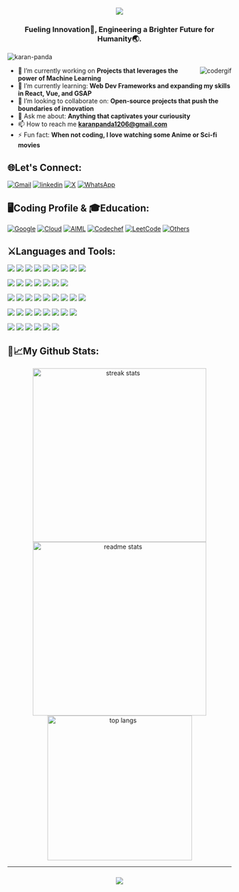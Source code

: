 <h1 align="center">
    <img src="https://readme-typing-svg.herokuapp.com/?font=Righteous&size=35&color=F7A810&center=true&vCenter=true&width=500&height=70&duration=4000&lines=Hi+There!+👋;+I'm+Karan+Panda!⚡;" />
</h1>

<h3 align="center"> Fueling Innovation🚀, Engineering a Brighter Future for Humanity🌏.</h3>

<p align="left">
  <img src="https://komarev.com/ghpvc/?username=karan-panda&label=Profile%20views&color=0e75b6&style=flat" alt="karan-panda" />
</p>

<img align="right" src="https://github.com/karan-panda/karan-panda/assets/108183567/1ede6edb-41ba-49a5-94a2-43c16a11985c" alt="codergif">

- 🔭 I’m currently working on **Projects that leverages the power of Machine Learning**
- 🌱 I’m currently learning: **Web Dev Frameworks and expanding my skills in React, Vue, and GSAP**
- 🤝 I’m looking to collaborate on: **Open-source projects that push the boundaries of innovation**
- 💬 Ask me about: **Anything that captivates your curiousity**
- 📫 How to reach me **karanpanda1206@gmail.com**
- ⚡ Fun fact: **When not coding, I love watching some Anime or Sci-fi movies**


## 🌐Let's Connect:
[![Gmail](https://img.shields.io/badge/gmail-EA4335?style=for-the-badge&logo=gmail&logoColor=white)](mailto:karanpanda1206@gmail.com)
[![linkedin](https://img.shields.io/badge/LinkedIn-0077B5?style=for-the-badge&logo=linkedin&logoColor=white)](https://www.linkedin.com/in/karanpanda/)
[![X](https://img.shields.io/badge/X_(Twitter)-1DA1F2?style=for-the-badge&logo=twitter&logoColor=white)](https://twitter.com/KaranPanda_)
[![WhatsApp](https://img.shields.io/badge/WhatsApp-25D366?style=for-the-badge&logo=whatsapp&logoColor=white)](https://api.whatsapp.com/send?phone=7715067060)

## 🖥️Coding Profile & 🎓Education:
[![Google](https://img.shields.io/badge/-Google_UX-0056D2?style=for-the-badge&logo=Google&logoColor=white)](https://www.coursera.org/account/accomplishments/professional-cert/PFYCSN3BBJBV)
[![Cloud](https://img.shields.io/badge/Google_Cloud-4285F4?style=for-the-badge&logo=google-cloud&logoColor=white)](https://www.cloudskillsboost.google/public_profiles/24775c97-1411-4b07-9a06-f2bb1443642e)
[![AIML](https://img.shields.io/badge/Machine_Learning-412991?style=for-the-badge&logo=openai&logoColor=white)](https://www.coursera.org/account/accomplishments/specialization/8B8SRFTV3XUB)
[![Codechef](https://img.shields.io/badge/-CodeChef-5B4638?style=for-the-badge&logo=CodeChef&logoColor=white)](https://www.codechef.com/users/mrpanda1206)
[![LeetCode](https://img.shields.io/badge/-LeetCode-FFA116?style=for-the-badge&logo=LeetCode&logoColor=black)](https://leetcode.com/karanpanda1206/)
[![Others](https://img.shields.io/badge/Other_courses-00897B?style=for-the-badge&logo=gitbook&logoColor=white)](https://www.linkedin.com/in/karanpanda/details/certifications/) 

## ⚔️Languages and Tools: 

<img src="https://img.shields.io/badge/C-00599C?style=flat&logo=c&logoColor=white"> <img src="https://img.shields.io/badge/C%2B%2B-00599C?style=flat&logo=c%2B%2B&logoColor=white">
<img src="https://img.shields.io/badge/Python-FFD43B?style=&logo=python&logoColor=blue">
<img src="https://img.shields.io/badge/OpenJDK-ED8B00?style=&logo=openjdk&logoColor=white">
<img src="https://img.shields.io/badge/Numpy-777BB4?style=&logo=numpy&logoColor=white">
<img src="https://img.shields.io/badge/Pandas-2C2D72?style=&logo=pandas&logoColor=white">
<img src="https://img.shields.io/badge/scikit_learn-F7931E?style=&logo=scikit-learn&logoColor=white">
<img src="https://img.shields.io/badge/TensorFlow-FF6F00?style=&logo=TensorFlow&logoColor=white">
<img src="https://img.shields.io/badge/Keras-D00000?style=&logo=Keras&logoColor=white">

<img src = "https://img.shields.io/badge/-HTML5-E34F26?style=flat&logo=html5&logoColor=white"> <img src = "https://img.shields.io/badge/-CSS3-1572B6?style=flat&logo=css3&logoColor=white">
<img src="https://img.shields.io/badge/-JavaScript-eed718?style=flat&logo=javascript&logoColor=ffffff">
<img src="https://img.shields.io/badge/-Bootstrap-563D7C?style=flat&logo=bootstrap&logoColor=white">
<img src="https://img.shields.io/badge/PHP-777BB4?style=&logo=php&logoColor=white">
<img src="https://img.shields.io/badge/.NET-512BD4?style=&logo=dotnet&logoColor=white">
<img src="https://img.shields.io/badge/Flask-385375?style=&logo=flask&logoColor=white">

<img src="https://img.shields.io/badge/GIT-E44C30?style=&logo=git&logoColor=white"> <img src="https://img.shields.io/badge/GitHub-181717?style=&logo=github&logoColor=white">
<img src="https://img.shields.io/badge/VSCode-0078D4?style=&logo=visual%20studio%20code&logoColor=white">
<img src="https://img.shields.io/badge/Figma-F24E1E?style=&logo=figma&logoColor=white">
<img src="https://img.shields.io/badge/Adobe%20XD-470137?style=&logo=Adobe%20XD&logoColor=#FF61F6">
<img src="https://img.shields.io/badge/Postman-FF6C37?style=&logo=Postman&logoColor=white">
<img src="https://img.shields.io/badge/Jupyter-F37626.svg?&style=&logo=Jupyter&logoColor=white">
<img src="https://img.shields.io/badge/PowerBI-F2C811?style=&logo=Power%20BI&logoColor=white">
<img src="https://img.shields.io/badge/Xampp-F37623?style=&logo=xampp&logoColor=white">


<img src="https://img.shields.io/badge/-MongoDB-4DB33D?style=flat&logo=mongodb&logoColor=FFFFFF"> <img src="https://img.shields.io/badge/Express.js-0000ef?style=flat&logo=express&logoColor=white">
<img src="https://img.shields.io/badge/-React-grey?style=flat&logo=react&logoColor=00c8ff">
<img src="https://img.shields.io/badge/-Node.js-3C873A?style=flat&logo=Node.js&logoColor=white">
<img src="https://img.shields.io/badge/-MySQL-F29111?style=flat&logo=mysql&logoColor=FFFFFF">
<img src="https://img.shields.io/badge/-GraphQL-e535ab?style=flat&logo=graphql&logoColor=FFFFFF">
<img src="https://img.shields.io/badge/Django-fff0f?style=&logo=django&logoColor=white">
<img src="https://img.shields.io/badge/json-5E5C5C?style=&logo=json&logoColor=white">

<img src="https://img.shields.io/badge/Android-3DDC84?style=&logo=android&logoColor=white"> <img src="https://img.shields.io/badge/Windows-0078D6?style=&logo=windows&logoColor=white">
<img src="https://img.shields.io/badge/Arch_Linux-1793D1?style=&logo=archlinux&logoColor=white">
<img src="https://img.shields.io/badge/Ubuntu-E95420?style=&logo=ubuntu&logoColor=white">
<img src="https://img.shields.io/badge/manjaro-35BF5C?style=&logo=manjaro&logoColor=white">
<img src="https://img.shields.io/badge/Kali_Linux-557C94?style=&logo=kali-linux&logoColor=white">

## 📆📈My Github Stats:

<div align=center>
  <img width=390 src="https://streak-stats.demolab.com/?user=karan-panda&count_private=true&theme=react&border_radius=10" alt="streak stats"/>
  <img width=390 src="https://github-readme-stats-salesp07.vercel.app/api?username=karan-panda&count_private=true&show_icons=true&theme=react&rank_icon=github&border_radius=10" alt="readme stats" />
  <br/>
  <img width=325 align="center" src="https://github-readme-stats-salesp07.vercel.app/api/top-langs/?username=karan-panda&hide=HTML&langs_count=8&layout=compact&theme=react&border_radius=10&size_weight=0.5&count_weight=0.5&exclude_repo=github-readme-stats" alt="top langs" />
</div>

<hr/>
<h3 align="center">
    <img src="https://readme-typing-svg.herokuapp.com/?font=Righteous&size=25&color=F7A810&center=true&vCenter=true&width=500&height=70&duration=4000&lines=Thanks+for+visiting!+✌️;+🔗Connect+with+me+on+Linkedin!;">
</h3>
